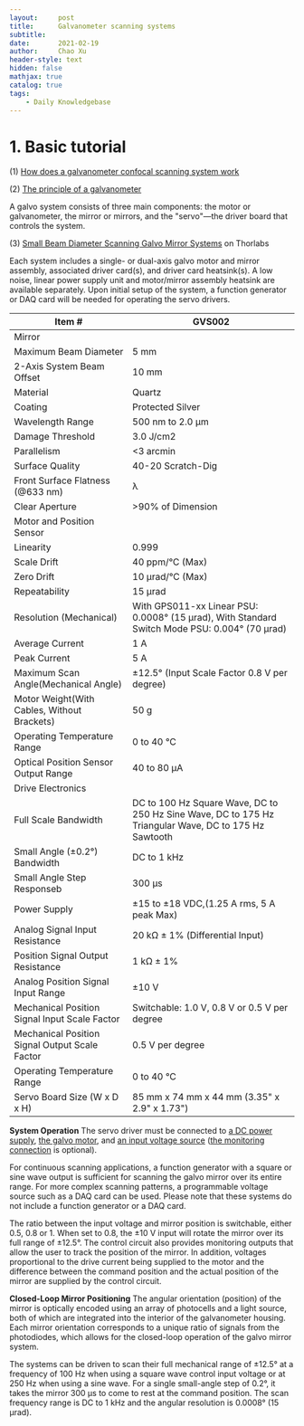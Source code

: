 ```yaml
---
layout:     post
title:      Galvanometer scanning systems
subtitle:   
date:       2021-02-19
author:     Chao Xu
header-style: text
hidden: false
mathjax: true
catalog: true
tags:
    - Daily Knowledgebase
---
```


# 1. Basic tutorial

(1) [How  does a galvanometer confocal scanning system work](https://www.olympus-lifescience.com/en/microscope-resource/primer/java/galvanometerscanning/)

(2) [The principle of a galvanometer](https://www.laserfocusworld.com/optics/article/16567973/product-focus-galvanometer-scanners-what-you-need-to-know-to-buy-a-galvopositioner)

A galvo system consists of three main components: the motor or galvanometer, the mirror or mirrors, and the "servo"—the driver board that controls the system.

(3) [Small Beam Diameter Scanning Galvo Mirror Systems](https://www.thorlabs.com/newgrouppage9.cfm?objectgroup_id=3770) on Thorlabs

Each system includes a single- or dual-axis galvo motor and mirror assembly, associated driver card(s), and driver card heatsink(s). A low noise, linear power supply unit  and motor/mirror assembly heatsink are available separately. Upon initial setup of the system, a function generator or DAQ card will be needed for operating the servo drivers.

| Item #                                          | GVS002                                                       |
| ----------------------------------------------- | ------------------------------------------------------------ |
| Mirror                                          |                                                              |
| Maximum Beam Diameter                           | 5 mm                                                         |
| 2-Axis System Beam Offset                       | 10 mm                                                        |
| Material                                        | Quartz                                                       |
| Coating                                         | Protected Silver                                             |
| Wavelength Range                                | 500 nm to 2.0 µm                                             |
| Damage Threshold                                | 3.0 J/cm2                                                    |
| Parallelism                                     | <3 arcmin                                                    |
| Surface Quality                                 | 40-20 Scratch-Dig                                            |
| Front Surface Flatness (@633 nm)                | λ                                                            |
| Clear Aperture                                  | >90% of Dimension                                            |
| Motor and Position Sensor                       |                                                              |
| Linearity                                       | 0.999                                                        |
| Scale Drift                                     | 40 ppm/°C (Max)                                              |
| Zero Drift                                      | 10 μrad/°C (Max)                                             |
| Repeatability                                   | 15 μrad                                                      |
| Resolution (Mechanical)                         | With GPS011-xx Linear PSU: 0.0008° (15 µrad), With Standard Switch  Mode PSU: 0.004° (70 µrad) |
| Average Current                                 | 1 A                                                          |
| Peak Current                                    | 5 A                                                          |
| Maximum Scan Angle(Mechanical Angle)            | ±12.5° (Input Scale Factor 0.8 V per degree)                 |
| Motor Weight(With Cables, Without  Brackets)    | 50 g                                                         |
| Operating Temperature Range                     | 0 to 40 °C                                                   |
| Optical Position Sensor Output Range            | 40 to 80 µA                                                  |
| Drive Electronics                               |                                                              |
| Full Scale Bandwidth                            | DC to 100 Hz Square Wave, DC to 250 Hz Sine Wave, DC to 175 Hz Triangular Wave, DC to 175 Hz Sawtooth |
| Small Angle (±0.2°) Bandwidth                   | DC to 1 kHz                                                  |
| Small Angle Step Responseb                      | 300 µs                                                       |
| Power Supply                                    | ±15 to ±18 VDC,(1.25 A rms, 5 A peak Max)                    |
| Analog Signal Input Resistance                  | 20 kΩ ± 1% (Differential Input)                              |
| Position Signal Output Resistance               | 1 kΩ ± 1%                                                    |
| Analog Position Signal Input Range              | ±10 V                                                        |
| Mechanical Position Signal Input Scale  Factor  | Switchable: 1.0 V, 0.8 V or 0.5 V per degree                 |
| Mechanical Position Signal Output Scale  Factor | 0.5 V per degree                                             |
| Operating Temperature Range                     | 0 to 40 °C                                                   |
| Servo Board Size (W x D x H)                    | 85 mm x 74 mm x 44 mm (3.35" x 2.9" x  1.73")                |

**System Operation**
The servo driver must be connected to <u>a DC power supply</u>, <u>the galvo motor</u>, and <u>an input voltage source</u> (<u>the monitoring connection</u> is optional). 

For continuous scanning applications, a function generator with a square or sine wave output is sufficient for scanning the galvo mirror over its entire range. For more complex scanning patterns, a programmable voltage source such as a DAQ card can be used. Please note that these systems do not include a function generator or a DAQ card. 

The ratio between the input voltage and mirror position is switchable, either 0.5, 0.8 or 1. When set to 0.8, the ±10 V input will rotate the mirror over its full range of ±12.5°. The control circuit also provides monitoring outputs that allow the user to track the position of the mirror. In addition, voltages proportional to the drive current being supplied to the motor and the difference between the command position and the actual position of the mirror are supplied by the control circuit.

**Closed-Loop Mirror Positioning**
The angular orientation (position) of the mirror is optically encoded using an array of photocells and a light source, both of which are integrated into the interior of the galvanometer housing. Each mirror orientation corresponds to a unique ratio of signals from the photodiodes, which allows for the closed-loop operation of the galvo mirror system.

The systems can be driven to scan their full mechanical range of ±12.5° at a frequency of 100 Hz when using a square wave control input voltage or at 250 Hz when using a sine wave. For a single small-angle step of 0.2°, it takes the mirror 300 μs to come to rest at the command position. The scan frequency range is DC to 1 kHz and the angular resolution is 0.0008° (15 μrad).